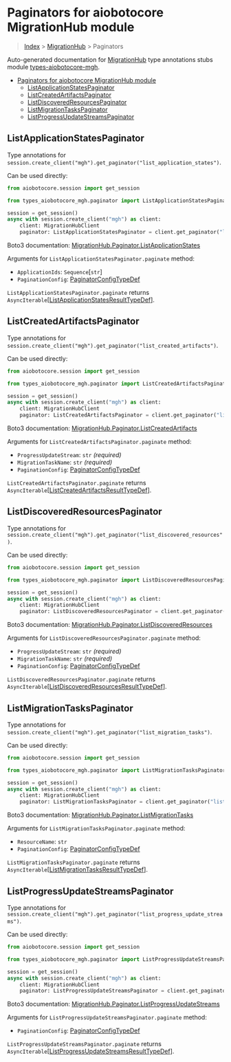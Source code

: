 <a id="paginators-for-aiobotocore-migrationhub-module"></a>

# Paginators for aiobotocore MigrationHub module

> [Index](..) > [MigrationHub](.) > Paginators

Auto-generated documentation for
[MigrationHub](https://boto3.amazonaws.com/v1/documentation/api/latest/reference/services/mgh.html#MigrationHub)
type annotations stubs module
[types-aiobotocore-mgh](https://pypi.org/project/types-aiobotocore-mgh/).

- [Paginators for aiobotocore MigrationHub module](#paginators-for-aiobotocore-migrationhub-module)
  - [ListApplicationStatesPaginator](#listapplicationstatespaginator)
  - [ListCreatedArtifactsPaginator](#listcreatedartifactspaginator)
  - [ListDiscoveredResourcesPaginator](#listdiscoveredresourcespaginator)
  - [ListMigrationTasksPaginator](#listmigrationtaskspaginator)
  - [ListProgressUpdateStreamsPaginator](#listprogressupdatestreamspaginator)

<a id="listapplicationstatespaginator"></a>

## ListApplicationStatesPaginator

Type annotations for
`session.create_client("mgh").get_paginator("list_application_states")`.

Can be used directly:

```python
from aiobotocore.session import get_session

from types_aiobotocore_mgh.paginator import ListApplicationStatesPaginator

session = get_session()
async with session.create_client("mgh") as client:
    client: MigrationHubClient
    paginator: ListApplicationStatesPaginator = client.get_paginator("list_application_states")
```

Boto3 documentation:
[MigrationHub.Paginator.ListApplicationStates](https://boto3.amazonaws.com/v1/documentation/api/latest/reference/services/mgh.html#MigrationHub.Paginator.ListApplicationStates)

Arguments for `ListApplicationStatesPaginator.paginate` method:

- `ApplicationIds`: `Sequence`\[`str`\]
- `PaginationConfig`:
  [PaginatorConfigTypeDef](./type_defs.md#paginatorconfigtypedef)

`ListApplicationStatesPaginator.paginate` returns
`AsyncIterable`\[[ListApplicationStatesResultTypeDef](./type_defs.md#listapplicationstatesresulttypedef)\].

<a id="listcreatedartifactspaginator"></a>

## ListCreatedArtifactsPaginator

Type annotations for
`session.create_client("mgh").get_paginator("list_created_artifacts")`.

Can be used directly:

```python
from aiobotocore.session import get_session

from types_aiobotocore_mgh.paginator import ListCreatedArtifactsPaginator

session = get_session()
async with session.create_client("mgh") as client:
    client: MigrationHubClient
    paginator: ListCreatedArtifactsPaginator = client.get_paginator("list_created_artifacts")
```

Boto3 documentation:
[MigrationHub.Paginator.ListCreatedArtifacts](https://boto3.amazonaws.com/v1/documentation/api/latest/reference/services/mgh.html#MigrationHub.Paginator.ListCreatedArtifacts)

Arguments for `ListCreatedArtifactsPaginator.paginate` method:

- `ProgressUpdateStream`: `str` *(required)*
- `MigrationTaskName`: `str` *(required)*
- `PaginationConfig`:
  [PaginatorConfigTypeDef](./type_defs.md#paginatorconfigtypedef)

`ListCreatedArtifactsPaginator.paginate` returns
`AsyncIterable`\[[ListCreatedArtifactsResultTypeDef](./type_defs.md#listcreatedartifactsresulttypedef)\].

<a id="listdiscoveredresourcespaginator"></a>

## ListDiscoveredResourcesPaginator

Type annotations for
`session.create_client("mgh").get_paginator("list_discovered_resources")`.

Can be used directly:

```python
from aiobotocore.session import get_session

from types_aiobotocore_mgh.paginator import ListDiscoveredResourcesPaginator

session = get_session()
async with session.create_client("mgh") as client:
    client: MigrationHubClient
    paginator: ListDiscoveredResourcesPaginator = client.get_paginator("list_discovered_resources")
```

Boto3 documentation:
[MigrationHub.Paginator.ListDiscoveredResources](https://boto3.amazonaws.com/v1/documentation/api/latest/reference/services/mgh.html#MigrationHub.Paginator.ListDiscoveredResources)

Arguments for `ListDiscoveredResourcesPaginator.paginate` method:

- `ProgressUpdateStream`: `str` *(required)*
- `MigrationTaskName`: `str` *(required)*
- `PaginationConfig`:
  [PaginatorConfigTypeDef](./type_defs.md#paginatorconfigtypedef)

`ListDiscoveredResourcesPaginator.paginate` returns
`AsyncIterable`\[[ListDiscoveredResourcesResultTypeDef](./type_defs.md#listdiscoveredresourcesresulttypedef)\].

<a id="listmigrationtaskspaginator"></a>

## ListMigrationTasksPaginator

Type annotations for
`session.create_client("mgh").get_paginator("list_migration_tasks")`.

Can be used directly:

```python
from aiobotocore.session import get_session

from types_aiobotocore_mgh.paginator import ListMigrationTasksPaginator

session = get_session()
async with session.create_client("mgh") as client:
    client: MigrationHubClient
    paginator: ListMigrationTasksPaginator = client.get_paginator("list_migration_tasks")
```

Boto3 documentation:
[MigrationHub.Paginator.ListMigrationTasks](https://boto3.amazonaws.com/v1/documentation/api/latest/reference/services/mgh.html#MigrationHub.Paginator.ListMigrationTasks)

Arguments for `ListMigrationTasksPaginator.paginate` method:

- `ResourceName`: `str`
- `PaginationConfig`:
  [PaginatorConfigTypeDef](./type_defs.md#paginatorconfigtypedef)

`ListMigrationTasksPaginator.paginate` returns
`AsyncIterable`\[[ListMigrationTasksResultTypeDef](./type_defs.md#listmigrationtasksresulttypedef)\].

<a id="listprogressupdatestreamspaginator"></a>

## ListProgressUpdateStreamsPaginator

Type annotations for
`session.create_client("mgh").get_paginator("list_progress_update_streams")`.

Can be used directly:

```python
from aiobotocore.session import get_session

from types_aiobotocore_mgh.paginator import ListProgressUpdateStreamsPaginator

session = get_session()
async with session.create_client("mgh") as client:
    client: MigrationHubClient
    paginator: ListProgressUpdateStreamsPaginator = client.get_paginator("list_progress_update_streams")
```

Boto3 documentation:
[MigrationHub.Paginator.ListProgressUpdateStreams](https://boto3.amazonaws.com/v1/documentation/api/latest/reference/services/mgh.html#MigrationHub.Paginator.ListProgressUpdateStreams)

Arguments for `ListProgressUpdateStreamsPaginator.paginate` method:

- `PaginationConfig`:
  [PaginatorConfigTypeDef](./type_defs.md#paginatorconfigtypedef)

`ListProgressUpdateStreamsPaginator.paginate` returns
`AsyncIterable`\[[ListProgressUpdateStreamsResultTypeDef](./type_defs.md#listprogressupdatestreamsresulttypedef)\].
